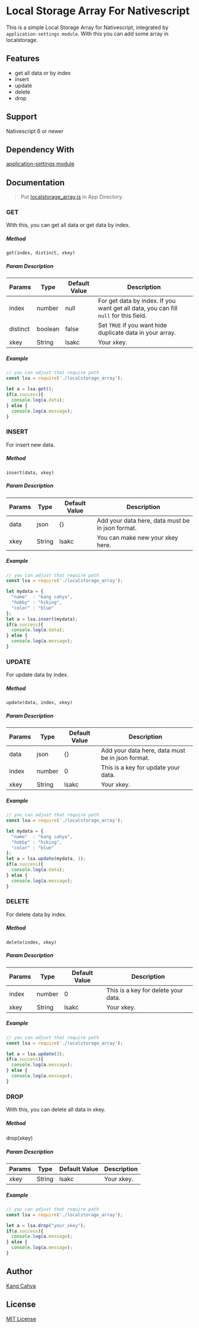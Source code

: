 # Local Storage Array For Nativescript
This is a simple Local Storage Array for Nativescript, integrated by ```application-settings module```. With this you can add some array in localstorage.

## Features
- get all data or by index
- insert
- update
- delete
- drop

## Support
Nativescript 6 or newer

## Dependency With
[application-settings module](https://docs.nativescript.org/ns-framework-modules/application-settings)

## Documentation
> Put [localstorage_array.js](https://github.com/dyazincahya/local-storage-array-nativescript/blob/main/localstorage_array.js) in App Directory.

### GET
With this, you can get all data or get data by index.

##### Method
```get(index, distinct, xkey)```

##### Param Description
|  Params  | Type    | Default Value | Description                                                                              |
|----------|---------|---------------|------------------------------------------------------------------------------------------|
| index    | number  | null          | For get data by index. If you want get all data, you can fill ```null``` for this field. |
| distinct | boolean | false         | Set ```TRUE``` if you want hide duplicate data in your array.                            |
| xkey     | String  | lsakc         | Your xkey.                                                                               |

##### Example
``` javascript
// you can adjust that require path
const lsa = require('./localstorage_array');

let a = lsa.get();
if(a.success){
  console.log(a.data);
} else {
  console.log(a.message);
}
```

### INSERT
For insert new data.

##### Method
```insert(data, xkey)```

##### Param Description
|  Params  | Type    | Default Value | Description                                      |
|----------|---------|---------------|--------------------------------------------------|
| data     | json    | {}            | Add your data here, data must be in json format. |
| xkey     | String  | lsakc         | You can make new your xkey here.                 |

##### Example
``` javascript
// you can adjust that require path
const lsa = require('./localstorage_array');

let mydata = {
  "name"  : "kang cahya",
  "hobby" : "hiking",
  "color" : "blue"
};
let a = lsa.insert(mydata);
if(a.success){
  console.log(a.data);
} else {
  console.log(a.message);
}
```

### UPDATE
For update data by index.

##### Method
```update(data, index, xkey)```

##### Param Description
|  Params  | Type    | Default Value | Description                                      |
|----------|---------|---------------|--------------------------------------------------|
| data     | json    | {}            | Add your data here, data must be in json format. |
| index    | number  | 0             | This is a key for update your data.              |
| xkey     | String  | lsakc         | Your xkey.                                       |

##### Example
``` javascript
// you can adjust that require path
const lsa = require('./localstorage_array');

let mydata = {
  "name"  : "kang cahya",
  "hobby" : "hiking",
  "color" : "blue"
};
let a = lsa.update(mydata, 1);
if(a.success){
  console.log(a.data);
} else {
  console.log(a.message);
}
```

### DELETE
For delete data by index.

##### Method
```delete(index, xkey)```

##### Param Description
|  Params  | Type    | Default Value | Description                                      |
|----------|---------|---------------|--------------------------------------------------|
| index    | number  | 0             | This is a key for delete your data.              |
| xkey     | String  | lsakc         | Your xkey.                                       |

##### Example
``` javascript
// you can adjust that require path
const lsa = require('./localstorage_array');

let a = lsa.update(3);
if(a.success){
  console.log(a.message);
} else {
  console.log(a.message);
}
```

### DROP
With this, you can delete all data in xkey.

##### Method
drop(xkey)

##### Param Description
|  Params  | Type    | Default Value | Description                |
|----------|---------|---------------|----------------------------|
| xkey     | String  | lsakc         | Your xkey.                 |

##### Example
``` javascript
// you can adjust that require path
const lsa = require('./localstorage_array');

let a = lsa.drop("your_xkey");
if(a.success){
  console.log(a.message);
} else {
  console.log(a.message);
}
```

## Author
[Kang Cahya](https://www.kang-cahya.com/)

## License
[MIT License](https://github.com/dyazincahya/local-storage-array-nativescript/blob/main/LICENSE)
